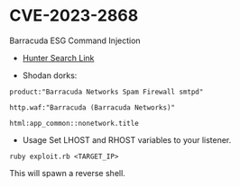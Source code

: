 # CVE-2023-2868
Barracuda ESG Command Injection 
- [Hunter Search Link](https://hunter.how/list?searchValue=product.name%3D%22Barracuda%20Networks%20Spam%20Firewall%20smtpd%22)

- Shodan dorks:
```
product:"Barracuda Networks Spam Firewall smtpd"
```
```
http.waf:"Barracuda (Barracuda Networks)"
```
```
html:app_common::nonetwork.title
```
- Usage
Set LHOST and RHOST variables to your listener.

```
ruby exploit.rb <TARGET_IP>
```

This will spawn a reverse shell.

